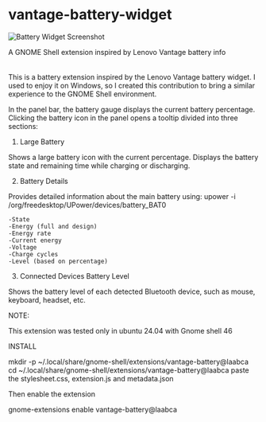 # vantage-battery-widget
![Battery Widget Screenshot](screenshots/Screenshot_2.png)

A GNOME Shell extension inspired by Lenovo Vantage battery info
######
This is a battery extension inspired by the Lenovo Vantage battery widget.
I used to enjoy it on Windows, so I created this contribution to bring a similar experience to the GNOME Shell environment.

In the panel bar, the battery gauge displays the current battery percentage.
Clicking the battery icon in the panel opens a tooltip divided into three sections:

1. Large Battery

Shows a large battery icon with the current percentage.
Displays the battery state and remaining time while charging or discharging.

2. Battery Details

Provides detailed information about the main battery using:
upower -i /org/freedesktop/UPower/devices/battery_BAT0

	-State
	-Energy (full and design)
	-Energy rate
	-Current energy
	-Voltage
	-Charge cycles
	-Level (based on percentage)

3. Connected Devices Battery Level

Shows the battery level of each detected Bluetooth device, such as mouse, keyboard, headset, etc.

NOTE:

This extension was tested only in ubuntu 24.04 with Gnome shell 46

INSTALL

mkdir -p ~/.local/share/gnome-shell/extensions/vantage-battery@laabca
cd ~/.local/share/gnome-shell/extensions/vantage-battery@laabca
paste the stylesheet.css, extension.js and metadata.json

Then enable the extension

gnome-extensions enable vantage-battery@laabca

